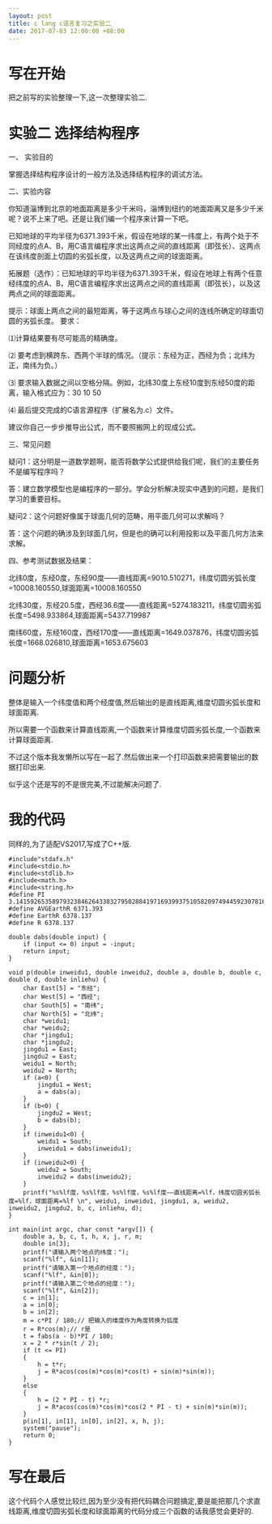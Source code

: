 ```yaml
---
layout: post
title: c lang c语言复习之实验二
date: 2017-07-03 12:00:00 +08:00
---
```


# 写在开始
把之前写的实验整理一下,这一次整理实验二.
# 实验二 选择结构程序

一、 实验目的

掌握选择结构程序设计的一般方法及选择结构程序的调试方法。

二、实验内容

你知道淄博到北京的地面距离是多少千米吗，淄博到纽约的地面距离又是多少千米呢？说不上来了吧。还是让我们编一个程序来计算一下吧。

已知地球的平均半径为6371.393千米，假设在地球的某一纬度上，有两个处于不同经度的点A、B，用C语言编程序求出这两点之间的直线距离（即弦长）、这两点在该纬度剖面上切圆的劣弧长度，以及这两点之间的球面距离。

拓展题（选作）：已知地球的平均半径为6371.393千米，假设在地球上有两个任意经纬度的点A、B，用C语言编程序求出这两点之间的直线距离（即弦长），以及这两点之间的球面距离。

提示：球面上两点之间的最短距离，等于这两点与球心之间的连线所确定的球面切圆的劣弧长度。
要求：　

 ⑴计算结果要有尽可能高的精确度。

 ⑵ 要考虑到横跨东、西两个半球的情况。（提示：东经为正，西经为负；北纬为正，南纬为负。）

 ⑶ 要求输入数据之间以空格分隔。例如，北纬30度上东经10度到东经50度的距离，输入格式应为：30 10 50

 ⑷ 最后提交完成的C语言源程序（扩展名为.c）文件。

 建议你自己一步步推导出公式，而不要照搬网上的现成公式。

三、常见问题

疑问1：这分明是一道数学题啊，能否将数学公式提供给我们呢，我们的主要任务不是编写程序吗？

答：建立数学模型也是编程序的一部分。学会分析解决现实中遇到的问题，是我们学习的重要目标。

疑问2：这个问题好像属于球面几何的范畴，用平面几何可以求解吗？

答：这个问题的确涉及到球面几何，但是也的确可以利用投影以及平面几何方法来求解。

四、参考测试数据及结果：

北纬0度，东经0度，东经90度——直线距离=9010.510271，纬度切圆劣弧长度=10008.160550,球面距离=10008.160550

北纬30度，东经20.5度，西经36.6度——直线距离=5274.183211，纬度切圆劣弧长度=5498.933864,球面距离=5437.719987

南纬60度，东经160度，西经170度——直线距离=1649.037876，纬度切圆劣弧长度=1668.026810,球面距离=1653.675603
# 问题分析
整体是输入一个纬度值和两个经度值,然后输出的是直线距离,维度切圆劣弧长度和球面距离.

所以需要一个函数来计算直线距离,一个函数来计算维度切圆劣弧长度,一个函数来计算球面距离.

不过这个版本我发懒所以写在一起了.然后做出来一个打印函数来把需要输出的数据打印出来.

似乎这个还是写的不是很完美,不过能解决问题了.
# 我的代码
同样的,为了适配VS2017,写成了C++版.
```
#include"stdafx.h"
#include<stdio.h>
#include<stdlib.h>
#include<math.h>
#include<string.h>
#define PI 3.14159265358979323846264338327950288419716939937510582097494459230781640628
#define AVGEarthR 6371.393
#define EarthR 6378.137
#define R 6378.137

double dabs(double input) {
	if (input <= 0) input = -input;
	return input;
}

void p(double inweidu1, double inweidu2, double a, double b, double c, double d, double inliehu) {
	char East[5] = "东经";
	char West[5] = "西经";
	char South[5] = "南纬";
	char North[5] = "北纬";
	char *weidu1;
	char *weidu2;
	char *jingdu1;
	char *jingdu2;
	jingdu1 = East;
	jingdu2 = East;
	weidu1 = North;
	weidu2 = North;
	if (a<0) {
		jingdu1 = West;
		a = dabs(a);
	}
	if (b<0) {
		jingdu2 = West;
		b = dabs(b);
	}
	if (inweidu1<0) {
		weidu1 = South;
		inweidu1 = dabs(inweidu1);
	}
	if (inweidu2<0) {
		weidu2 = South;
		inweidu2 = dabs(inweidu2);
	}
	printf("%s%lf度，%s%lf度，%s%lf度，%s%lf度——直线距离=%lf，纬度切圆劣弧长度=%lf，球面距离=%lf \n", weidu1, inweidu1, jingdu1, a, weidu2, inweidu2, jingdu2, b, c, inliehu, d);
}

int main(int argc, char const *argv[]) {
	double a, b, c, t, h, x, j, r, m;
	double in[3];
	printf("请输入两个地点的纬度：");
	scanf("%lf", &in[1]);
	printf("请输入第一个地点的经度：");
	scanf("%lf", &in[0]);
	printf("请输入第二个地点的经度：");
	scanf("%lf", &in[2]);
	c = in[1];
	a = in[0];
	b = in[2];
	m = c*PI / 180;// 把输入的维度作为角度转换为弧度
	r = R*cos(m);// r是
	t = fabs(a - b)*PI / 180;
	x = 2 * r*sin(t / 2);
	if (t <= PI)
	{
		h = t*r;
		j = R*acos(cos(m)*cos(m)*cos(t) + sin(m)*sin(m));
	}
	else
	{
		h = (2 * PI - t) *r;
		j = R*acos(cos(m)*cos(m)*cos(2 * PI - t) + sin(m)*sin(m));
	}
	p(in[1], in[1], in[0], in[2], x, h, j);
	system("pause");
	return 0;
}
```
# 写在最后
这个代码个人感觉比较烂,因为至少没有把代码耦合问题搞定,要是能把那几个求直线距离,维度切圆劣弧长度和球面距离的代码分成三个函数的话我感觉会更好的.

